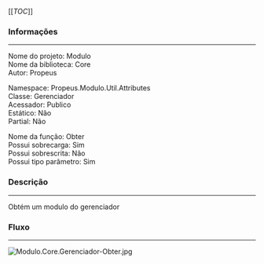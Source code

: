 [[_TOC_]]

### Informações
---
Nome do projeto: Modulo <br>
Nome da biblioteca: Core <br>
Autor: Propeus 

Namespace: Propeus.Modulo.Util.Attributes<br>
Classe: Gerenciador<br>
Acessador: Publico<br>
Estático: Não<br>
Partial: Não<br>

Nome da função: Obter<br>
Possui sobrecarga: Sim<br>
Possui sobrescrita: Não<br>
Possui tipo parâmetro: Sim<br>

### Descrição
---
Obtém um modulo do gerenciador

### Fluxo
---
![Modulo.Core.Gerenciador-Obter.jpg](/.attachments/Modulo.Core.Gerenciador-Obter-38e9f82e-ad7c-496d-8c46-61a294ac7b92.jpg)